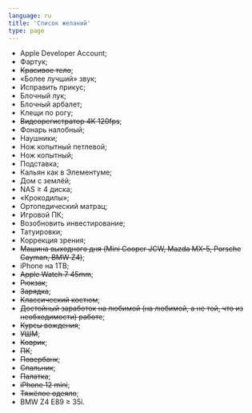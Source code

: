 ```yaml
---
language: ru
title: 'Cписок желаний'
type: page
---
```


- Apple Developer Account;
- Фартук;
- ~~Красивое тело~~;
- «Более лучший» звук;
- Исправить прикус;
- Блочный лук;
- Блочный арбалет;
- Клещи по рогу;
- ~~Видеорегистратор 4K 120fps~~;
- Фонарь налобный;
- Наушники;
- Нож копытный петлевой;
- Нож копытный;
- Подставка;
- Кальян как в Элементуме;
- Дом с землёй;
- NAS ≥ 4 диска;
- «Крокодилы»;
- Ортопедический матрац;
- Игровой ПК;
- Возобновить инвестирование;
- Татуировки;
- Коррекция зрения;
- ~~Машина выходного дня (Mini Cooper JCW, Mazda MX-5, Porsche Cayman, BMW Z4)~~;
- iPhone на 1TB;
- ~~Apple Watch 7 45mm~~;
- ~~Рюкзак~~;
- ~~Зарядка~~;
- ~~Классический костюм~~;
- ~~Достойный заработок на любимой (на любимой, а не той, что из необходимости) работе~~;
- ~~Курсы вождения~~;
- ~~УШМ~~;
- ~~Коврик~~;
- ~~ПК~~;
- ~~Повербанк~~;
- ~~Спальник~~;
- ~~Палатка~~;
- ~~iPhone 12 mini~~;
- ~~Тяжёлое одеяло~~;
- BMW Z4 E89 ≥ 35i.
